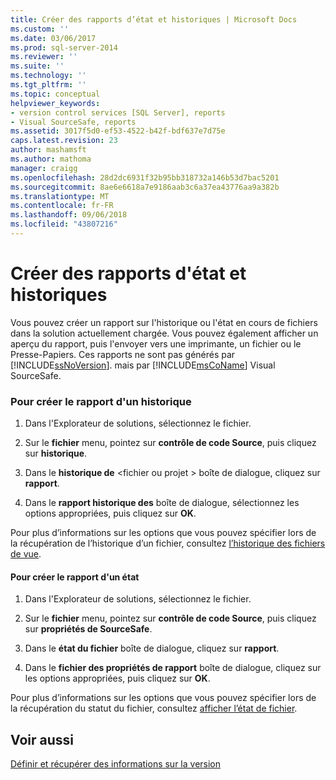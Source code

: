 ```yaml
---
title: Créer des rapports d’état et historiques | Microsoft Docs
ms.custom: ''
ms.date: 03/06/2017
ms.prod: sql-server-2014
ms.reviewer: ''
ms.suite: ''
ms.technology: ''
ms.tgt_pltfrm: ''
ms.topic: conceptual
helpviewer_keywords:
- version control services [SQL Server], reports
- Visual SourceSafe, reports
ms.assetid: 3017f5d0-ef53-4522-b42f-bdf637e7d75e
caps.latest.revision: 23
author: mashamsft
ms.author: mathoma
manager: craigg
ms.openlocfilehash: 28d2dc6931f32b95bb318732a146b53d7bac5201
ms.sourcegitcommit: 8ae6e6618a7e9186aab3c6a37ea43776aa9a382b
ms.translationtype: MT
ms.contentlocale: fr-FR
ms.lasthandoff: 09/06/2018
ms.locfileid: "43807216"
---
```

# <a name="create-history-and-status-reports"></a>Créer des rapports d'état et historiques
  Vous pouvez créer un rapport sur l'historique ou l'état en cours de fichiers dans la solution actuellement chargée. Vous pouvez également afficher un aperçu du rapport, puis l'envoyer vers une imprimante, un fichier ou le Presse-Papiers. Ces rapports ne sont pas générés par [!INCLUDE[ssNoVersion](../includes/ssnoversion-md.md)]. mais par [!INCLUDE[msCoName](../includes/msconame-md.md)] Visual SourceSafe.  
  
### <a name="to-create-a-history-report"></a>Pour créer le rapport d'un historique  
  
1.  Dans l'Explorateur de solutions, sélectionnez le fichier.  
  
2.  Sur le **fichier** menu, pointez sur **contrôle de code Source**, puis cliquez sur **historique**.  
  
3.  Dans le **historique de** \<fichier ou projet > boîte de dialogue, cliquez sur **rapport**.  
  
4.  Dans le **rapport historique des** boîte de dialogue, sélectionnez les options appropriées, puis cliquez sur **OK**.  
  
 Pour plus d’informations sur les options que vous pouvez spécifier lors de la récupération de l’historique d’un fichier, consultez [l’historique des fichiers de vue](../../2014/database-engine/view-file-history.md).  
  
#### <a name="to-create-a-status-report"></a>Pour créer le rapport d'un état  
  
1.  Dans l'Explorateur de solutions, sélectionnez le fichier.  
  
2.  Sur le **fichier** menu, pointez sur **contrôle de code Source**, puis cliquez sur **propriétés de SourceSafe**.  
  
3.  Dans le **état du fichier** boîte de dialogue, cliquez sur **rapport**.  
  
4.  Dans le **fichier des propriétés de rapport** boîte de dialogue, cliquez sur les options appropriées, puis cliquez sur **OK**.  
  
 Pour plus d’informations sur les options que vous pouvez spécifier lors de la récupération du statut du fichier, consultez [afficher l’état de fichier](../../2014/database-engine/view-file-status.md).  
  
## <a name="see-also"></a>Voir aussi  
 [Définir et récupérer des informations sur la version](../../2014/database-engine/set-and-retrieve-version-information.md)  
  
  

